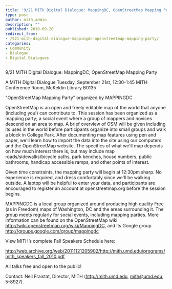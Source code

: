 ```yaml
---
title: '9/21 MITH Digital Dialogue: MappingDC, OpenStreetMap Mapping Party'
type: post
author: mith_admin
description: ""
published: 2010-09-20
redirect_from: 
- /921-mith-digital-dialogue-mappingdc-openstreetmap-mapping-party/
categories:
- Community
- Dialogue
- Digital Dialogues
---
```

9/21 MITH Digital Dialogue: MappingDC, OpenStreetMap Mapping Party

A MITH Digital Dialogue Tuesday, September 21st, 12:30-1:45 MITH Conference Room, McKeldin Library B0135

"OpenStreetMap Mapping Party" organized by MAPPINGDC

OpenStreetMap is an open and freely editable map of the world that anyone (including you!) can contribute to. This session has been organized as a mapping party; a social event where a group of mappers and novices descend on an area to map. A brief overview of OSM will be given including its uses in the world before participants organize into small groups and walk a block in College Park. After documenting map features using pen and paper, we'll learn how to import the data into the site using our computers and the OpenStreetMap website. The specifics of what we'll map depends on how much interest there is, but may include map roads/sidewalks/bicycle paths, park benches, house numbers, public bathrooms, handicap accessible ramps, and other points of interest.

Given time constraints, the mapping party will begin at 12:30pm sharp. No experience is required, and dress comfortably since we'll be walking outside. A laptop will be helpful to enter your data, and participants are encouraged to register an account at openstreetmap.org before the session begins.

MAPPINGDC is a local group organized around producing high quality Free (as in Freedom) maps of Washington, DC and the areas surrounding it. The group meets regularly for social events, including mapping parties. More information can be found on the OpenStreetMap wiki http://wiki.openstreetmap.org/wiki/MappingDC, and its Google group http://groups.google.com/group/mappingdc

View MITH’s complete Fall Speakers Schedule here:

http://web.archive.org/web/20111121205902/http://mith.umd.edu/programs/mith_speakers_fall_2010.pdf

All talks free and open to the public!

Contact: Neil Fraistat, Director, MITH (http://mith.umd.edu, mith@umd.edu, 5-8927).
